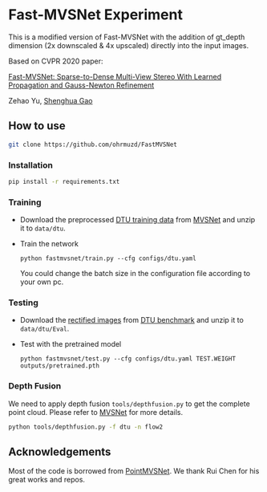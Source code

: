 # Fast-MVSNet Experiment

This is a modified version of Fast-MVSNet with the addition of gt_depth dimension (2x downscaled & 4x upscaled) directly into the input images.

Based on CVPR 2020 paper:

[Fast-MVSNet: Sparse-to-Dense Multi-View Stereo With Learned Propagation and Gauss-Newton Refinement](https://arxiv.org/pdf/2003.13017.pdf)

Zehao Yu,
[Shenghua Gao](http://sist.shanghaitech.edu.cn/sist_en/2018/0820/c3846a31775/page.htm)

## How to use
```bash
git clone https://github.com/ohrmuzd/FastMVSNet
```
### Installation
 ```bash
pip install -r requirements.txt
```

### Training
* Download the preprocessed [DTU training data](https://drive.google.com/file/d/1eDjh-_bxKKnEuz5h-HXS7EDJn59clx6V/view) from [MVSNet](https://github.com/YoYo000/MVSNet) and unzip it to ```data/dtu```.
* Train the network

    ```python fastmvsnet/train.py --cfg configs/dtu.yaml```
  
    You could change the batch size in the configuration file according to your own pc.

### Testing
* Download the [rectified images](http://roboimagedata2.compute.dtu.dk/data/MVS/Rectified.zip) from [DTU benchmark](http://roboimagedata.compute.dtu.dk/?page_id=36) and unzip it to ```data/dtu/Eval```.
    
* Test with the pretrained model

    ```python fastmvsnet/test.py --cfg configs/dtu.yaml TEST.WEIGHT outputs/pretrained.pth```

### Depth Fusion
We need to apply depth fusion ```tools/depthfusion.py``` to get the complete point cloud. Please refer to [MVSNet](https://github.com/YoYo000/MVSNet) for more details.

```bash
python tools/depthfusion.py -f dtu -n flow2
```

## Acknowledgements
Most of the code is borrowed from [PointMVSNet](https://github.com/callmeray/PointMVSNet). We thank Rui Chen for his great works and repos.
